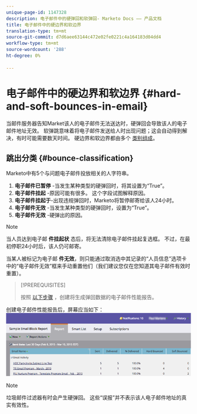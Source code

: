 ```yaml
---
unique-page-id: 1147328
description: 电子邮件中的硬弹回和软弹回- Marketo Docs —— 产品文档
title: 电子邮件中的硬边界和软边界
translation-type: tm+mt
source-git-commit: d7d6aee63144c472e02fe0221c4a164183d04dd4
workflow-type: tm+mt
source-wordcount: '288'
ht-degree: 0%

---
```



# 电子邮件中的硬边界和软边界 {#hard-and-soft-bounces-in-email}

当邮件服务器告知Market该人的电子邮件无法送达时，硬弹回会导致该人的电子邮件地址无效。 软弹跳意味着将电子邮件发送给人时出现问题；这会自动得到解决，有时可能需要数天时间。 硬边界和软边界都由多个 [类别组成](http://nation.marketo.com/t5/Knowledgebase/Maintaining-a-Directory-of-Leads-Bouncing-Emails/ta-p/300838)。

## 跳出分类 {#bounce-classification}

Marketo中有5个与问题电子邮件投放相关的人字符串。

1. **电子邮件已暂停** -当发生某种类型的硬弹回时，将其设置为“True”。
1. **电子邮件挂起** -原因可能有很多。 这个字段试图解释原因。
1. **电子邮件挂起于**-出现违规弹回时，Marketo将暂停邮寄给该人24小时。
1. **电子邮件无效** -当发生某种类型的硬弹回时，设置为“True”。
1. **电子邮件无效** -硬弹出的原因。

>[!NOTE]
>
>当人员达到电子邮 **件挂起状** 态后，将无法清除电子邮件挂起复选框。 不过，在最初停职24小时后，该人仍可邮寄。
>
>当某人被标记为电子邮 **件无效**，则只能通过取消选中其记录的“人员信息”选项卡中的“电子邮件无效”框来手动重置他们（我们建议您仅在您知道其电子邮件有效时重置）。

>[!PREREQUISITES]
>
>按照 [以下步骤](../../../product-docs/email-marketing/email-programs/email-program-data/email-performance-report.md) ，创建将生成弹回数据的电子邮件性能报告。

创建电子邮件性能报告后，屏幕应当如下： ![](assets/soft-hard-bounce.png)

>[!NOTE]
>
>垃圾邮件过滤器有时会产生硬弹回。 这些“误报”并不表示该人电子邮件地址的真实有效性。

